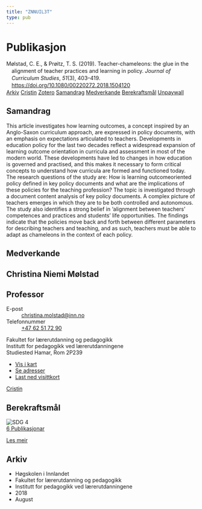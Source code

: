```yaml
---
title: "ZNNUIL3T"
type: pub
---
```

<h1>Publikasjon</h1>
<article id="csl-bib-container-ZNNUIL3T" class="csl-bib-container">
  <div class="csl-bib-body" style="line-height: 1.35; padding-left: 1em; text-indent:-1em;">
  <div class="csl-entry">M&#xF8;lstad, C. E., &amp; Pr&#xF8;itz, T. S. (2019). Teacher-chameleons: the glue in the alignment of teacher practices and learning in policy. <i>Journal of Curriculum Studies</i>, <i>51</i>(3), 403&#x2013;419. <a href="https://doi.org/10.1080/00220272.2018.1504120">https://doi.org/10.1080/00220272.2018.1504120</a></div>
</div>
  <div class="csl-bib-buttons">
    <a href="#taxonomy-article-ZNNUIL3T" class="csl-bib-button">Arkiv</a>
    <a href="https://app.cristin.no/results/show.jsf?id=1603799" alt="Cristin URL" class="csl-bib-button">Cristin</a>
    <a href="http://zotero.org/groups/5402882/items/ZNNUIL3T" alt="Zotero URL" class="csl-bib-button">Zotero</a>
    <a href="#abstract-article-ZNNUIL3T" class="csl-bib-button">Samandrag</a>
    <a href="#contributors-article-ZNNUIL3T" class="csl-bib-button">Medverkande</a>
    <a href="#sdg-article-ZNNUIL3T" class="csl-bib-button">Berekraftsmål</a>
    <a href="https://doi.org/10.1080/00220272.2018.1504120" class="csl-bib-button">Unpaywall</a>
  </div>
  <div id="csl-bib-meta-container-ZNNUIL3T"></div>
</article>
<div id="csl-bib-meta-ZNNUIL3T" class="csl-bib-meta">
  <article id="abstract-article-ZNNUIL3T" class="abstract-article">
    <h1>Samandrag</h1>
    This article investigates how learning outcomes, a concept inspired by an Anglo-Saxon curriculum approach, are expressed in policy documents, with an emphasis on expectations articulated to teachers. Developments in education policy for the last two decades reflect a widespread expansion of learning outcome orientation in curricula and assessment in most of the modern world. These developments have led to changes in how education is governed and practised, and this makes it necessary to form critical concepts to understand how curricula are formed and functioned today. The research questions of the study are: How is learning outcomeoriented policy defined in key policy documents and what are the implications of these policies for the teaching profession? The topic is investigated through a document content analysis of key policy documents. A complex picture of teachers emerges in which they are to be both controlled and autonomous. The study also identifies a strong belief in ‘alignment between teachers’ competences and practices and students’ life opportunities. The findings indicate that the policies move back and forth between different parameters for describing teachers and teaching, and as such, teachers must be able to adapt as chameleons in the context of each policy.
  </article>
  <article id="contributors-article-ZNNUIL3T" class="contributors-article">
    <h1>Medverkande</h1>
    <div class="personas"> <div class="vrtx-hinn-person-card"> <div class="photo"> <i class="lar la-user-circle missing-person"></i> </div> <div class="info"> <hgroup><h1>Christina Niemi Mølstad</h1> <h2>Professor</h2> </hgroup><dl> <dt>E-post</dt> <dd> <a href="mailto:christina.molstad@inn.no">christina.molstad@inn.no</a> </dd> <dt>Telefonnummer</dt> <dd><a href="tel:+4762517290"> +47 62 51 72 90 </a></dd> </dl> <p> Fakultet for lærerutdanning og pedagogikk<br> Institutt for pedagogikk ved lærerutdanningene<br> Studiested Hamar, Rom 2P239 </p> <ul class="vrtx-hinn-links"> <li><a href="https://www.google.com/maps?q=60.796004,11.072099">Vis i kart</a></li> <li><a href="https://www.inn.no/finn-en-ansatt/christina-molstad.html#vrtx-hinn-addresses">Se adresser</a></li> <li><a href="https://www.inn.no/finn-en-ansatt/christina-molstad.html?vrtx=vcf">Last ned visittkort</a></li> </ul> </div> </div> <a href="https://app.cristin.no/persons/show.jsf?id=5325" alt="Cristin URL" class="personas-cristin">Cristin</a> </div>
  </article>
  <article id="sdg-article-ZNNUIL3T" class="sdg-article">
    <h1>Berekraftsmål</h1>
    <div class="sdg-container"><div id="sdg4" class="sdg"> <img src="{{< params subfolder >}}images/sdg/sdg04_no.png" class="image" alt="SDG 4"> <div class="sdg-overlay"> <a href="{{< params subfolder >}}no/archive/?sdg=4#archive" class="sdg-publication-count"><span>6</span> Publikasjonar</a> <p><a href="NA" class="sdg-read-more">Les meir</a></p> </div> </div></div>
  </article>
  <article id="taxonomy-article-ZNNUIL3T" class="taxonomy-article">
    <h1>Arkiv</h1>
    <ul>
      <li>Høgskolen i Innlandet</li>
      <li>Fakultet for lærerutdanning og pedagogikk</li>
      <li>Institutt for pedagogikk ved lærerutdanningene</li>
      <li>2018</li>
      <li>August</li>
    </ul>
  </article>
</div>
